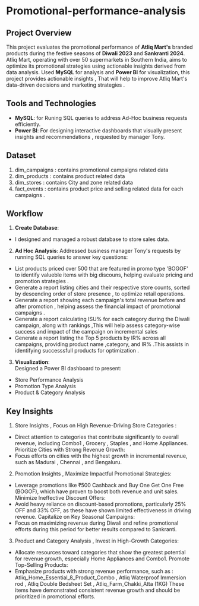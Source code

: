 # Promotional-performance-analysis
## Project Overview
This project evaluates the promotional performance of **Atliq Mart's** branded products during the festive seasons of **Diwali 2023** and **Sankranti 2024**. Atliq Mart, operating with over 50 supermarkets in Southern India, aims to optimize its promotional strategies using actionable insights derived from data analysis.
Used **MySQL** for analysis and **Power BI** for visualization, this project provides actionable insights , That will help to improve Atliq Mart's data-driven decisions and  marketing strategies .

## Tools and Technologies
- **MySQL**: for Runing SQL queries to address Ad-Hoc business requests efficiently.
- **Power BI**: For designing interactive dashboards that visually present insights and recommendations , requested by manager Tony.

## Dataset 
1. dim_campaigns : contains promotional campaigns related data
2. dim_products : contains product related data
3. dim_stores : contains City and zone related data
4. fact_events : contains product price and selling related data for each campaigns . 

## Workflow
1. **Create Database**:  
-  I designed and managed a robust database to store sales data.
  
2. **Ad Hoc Analysis**:
   Addressed business manager Tony's requests by running SQL queries to answer key questions:
-  List products priced over 500 that are featured in promo type 'BOGOF' to identify valueble items with big discouns, helping evaluate pricing and promotion strategies .
- Generate a report listing cities and their respective store counts, sorted by descending order of store presence , to optimize retail operations.
- Generate a report showing each campaign's total revenue before and after promotion , helping assess the financial impact of promotional campaigns .
- Generate a report calculating ISU% for each category during the Diwali campaign, along with rankings ,This will help assess category-wise success and impact of the campaign on incremental sales 
- Generate a report listing the Top 5 products by IR% across all campaigns, providing product name ,category, and IR% .This assists in identifying successsfull products for optimization .

3. **Visualization**:  
   Designed a Power BI dashboard to present:
- Store Performance Analysis
- Promotion Type Analysis
- Product & Category Analysis 

## Key Insights
1. Store Insights ,
Focus on High Revenue-Driving Store Categories :
- Direct attention to categories that contribute significantly to overall revenue, including Combo1 ,  Grocery , Staples , and Home Appliances.
Prioritize Cities with Strong Revenue Growth:
- Focus efforts on cities with the highest growth in incremental revenue, such as Madurai , Chennai , and Bengaluru.

2. Promotion Insights ,
Maximize Impactful Promotional Strategies:
- Leverage promotions like ₹500 Cashback and Buy One Get One Free (BOGOF), which have proven to boost both revenue and unit sales.
 Minimize Ineffective Discount Offers:
- Avoid heavy reliance on discount-based promotions, particularly 25% OFF and 33% OFF, as these have shown limited effectiveness in driving revenue.
Capitalize on Key Seasonal Campaigns:
- Focus on maximizing revenue during Diwali and refine promotional efforts during this period for better results compared to Sankranti. 

3. Product and Category Analysis ,
Invest in High-Growth Categories:
- Allocate resources toward categories that show the greatest potential for revenue growth, especially Home Appliances and Combo1.
Promote Top-Selling Products:
- Emphasize products with strong revenue performance, such as : Atliq_Home_Essential_8_Product_Combo , Atliq Waterproof Immersion  rod , Atliq Double Bedsheet Set , Atliq_Farm_Chakki_Atta (1KG) These items have demonstrated consistent revenue growth and should be prioritized in promotional efforts.


